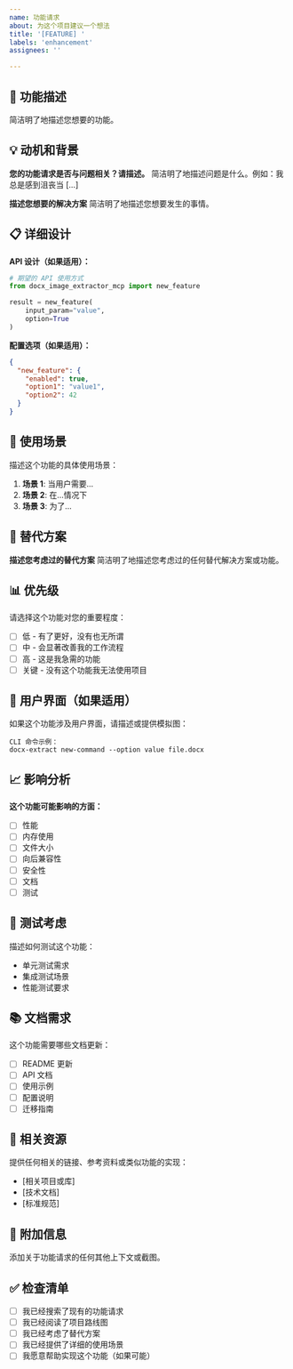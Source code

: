 ```yaml
---
name: 功能请求
about: 为这个项目建议一个想法
title: '[FEATURE] '
labels: 'enhancement'
assignees: ''

---
```


## 🚀 功能描述
简洁明了地描述您想要的功能。

## 💡 动机和背景
**您的功能请求是否与问题相关？请描述。**
简洁明了地描述问题是什么。例如：我总是感到沮丧当 [...]

**描述您想要的解决方案**
简洁明了地描述您想要发生的事情。

## 📋 详细设计
**API 设计（如果适用）：**
```python
# 期望的 API 使用方式
from docx_image_extractor_mcp import new_feature

result = new_feature(
    input_param="value",
    option=True
)
```

**配置选项（如果适用）：**
```json
{
  "new_feature": {
    "enabled": true,
    "option1": "value1",
    "option2": 42
  }
}
```

## 🎯 使用场景
描述这个功能的具体使用场景：

1. **场景 1**: 当用户需要...
2. **场景 2**: 在...情况下
3. **场景 3**: 为了...

## 🔄 替代方案
**描述您考虑过的替代方案**
简洁明了地描述您考虑过的任何替代解决方案或功能。

## 📊 优先级
请选择这个功能对您的重要程度：
- [ ] 低 - 有了更好，没有也无所谓
- [ ] 中 - 会显著改善我的工作流程
- [ ] 高 - 这是我急需的功能
- [ ] 关键 - 没有这个功能我无法使用项目

## 🎨 用户界面（如果适用）
如果这个功能涉及用户界面，请描述或提供模拟图：

```
CLI 命令示例：
docx-extract new-command --option value file.docx
```

## 📈 影响分析
**这个功能可能影响的方面：**
- [ ] 性能
- [ ] 内存使用
- [ ] 文件大小
- [ ] 向后兼容性
- [ ] 安全性
- [ ] 文档
- [ ] 测试

## 🧪 测试考虑
描述如何测试这个功能：
- 单元测试需求
- 集成测试场景
- 性能测试要求

## 📚 文档需求
这个功能需要哪些文档更新：
- [ ] README 更新
- [ ] API 文档
- [ ] 使用示例
- [ ] 配置说明
- [ ] 迁移指南

## 🔗 相关资源
提供任何相关的链接、参考资料或类似功能的实现：
- [相关项目或库]
- [技术文档]
- [标准规范]

## 💬 附加信息
添加关于功能请求的任何其他上下文或截图。

## ✅ 检查清单
- [ ] 我已经搜索了现有的功能请求
- [ ] 我已经阅读了项目路线图
- [ ] 我已经考虑了替代方案
- [ ] 我已经提供了详细的使用场景
- [ ] 我愿意帮助实现这个功能（如果可能）